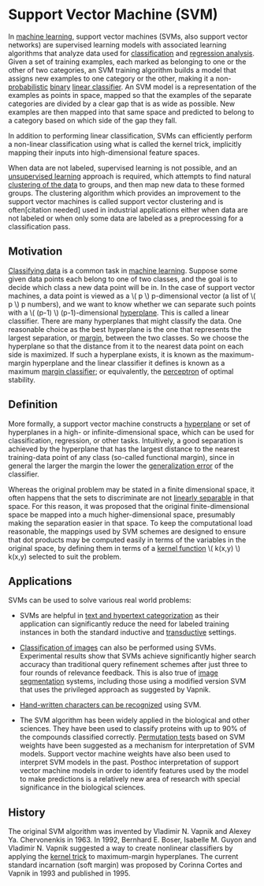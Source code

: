 <!--
.. title: Supervised Learning - Support Vector Machine (SVM)
.. slug: 02-supervised_learning-svm
.. date: 2017-04-03 10:11:55 UTC+08:00
.. tags:
.. category:
.. link:
.. description:
.. type: text
-->

# Support Vector Machine (SVM)      

In [machine learning][d0ba0e61], support vector machines (SVMs, also support vector networks) are supervised learning models with associated learning algorithms that analyze data used for [classification][ea103332] and [regression analysis][f24e6f38]. Given a set of training examples, each marked as belonging to one or the other of two categories, an SVM training algorithm builds a model that assigns new examples to one category or the other, making it a non-[probabilistic][eb8e51a4] [binary][47309b79] [linear classifier][8a0f0125]. An SVM model is a representation of the examples as points in space, mapped so that the examples of the separate categories are divided by a clear gap that is as wide as possible. New examples are then mapped into that same space and predicted to belong to a category based on which side of the gap they fall.

  [ea103332]: https://en.wikipedia.org/wiki/Statistical_classification "Statistical Classification"
  [d0ba0e61]: https://en.wikipedia.org/wiki/Machine_learning "Machine Learning"
  [f24e6f38]: https://en.wikipedia.org/wiki/Regression_analysis "Regression Analysis"
  [eb8e51a4]: https://en.wikipedia.org/wiki/Probabilistic_classification "Probabilistic Classification"
  [47309b79]: https://en.wikipedia.org/wiki/Binary_classification "Binary Classification"
  [8a0f0125]: https://en.wikipedia.org/wiki/Linear_classifier "Linear Classifier"

In addition to performing linear classification, SVMs can efficiently perform a non-linear classification using what is called the kernel trick, implicitly mapping their inputs into high-dimensional feature spaces.

When data are not labeled, supervised learning is not possible, and an [unsupervised learnin][dcbcb5e9]g approach is required, which attempts to find natural [clustering of the data][44d9d562] to groups, and then map new data to these formed groups. The clustering algorithm which provides an improvement to the support vector machines is called support vector clustering and is often[citation needed] used in industrial applications either when data are not labeled or when only some data are labeled as a preprocessing for a classification pass.

  [dcbcb5e9]: https://en.wikipedia.org/wiki/Unsupervised_learning "Unsupervised Learning"
  [44d9d562]: https://en.wikipedia.org/wiki/Cluster_analysis "Cluster Analysis"


## Motivation    
[Classifying data][ea103332] is a common task in [machine learning][d0ba0e61]. Suppose some given data points each belong to one of two classes, and the goal is to decide which class a new data point will be in. In the case of support vector machines, a data point is viewed as a \\( p \\) p-dimensional vector (a list of \\( p \\) p numbers), and we want to know whether we can separate such points with a \\( (p-1) \\) (p-1)-dimensional [hyperplane][acded98f]. This is called a linear classifier. There are many hyperplanes that might classify the data. One reasonable choice as the best hyperplane is the one that represents the largest separation, or [margin][94ae2e4e], between the two classes. So we choose the hyperplane so that the distance from it to the nearest data point on each side is maximized. If such a hyperplane exists, it is known as the maximum-margin hyperplane and the linear classifier it defines is known as a maximum [margin classifier][2e8a96b6]; or equivalently, the [perceptron][8152d8c7] of optimal stability.

  [acded98f]: https://en.wikipedia.org/wiki/Hyperplane_separation_theorem "Hyperplane Separation Theorem"
  [94ae2e4e]: https://en.wikipedia.org/wiki/Margin_(machine_learning) "Margin (Machine Learning)"
  [2e8a96b6]: https://en.wikipedia.org/wiki/Margin_classifier "Margin Classifier"
  [8152d8c7]: https://en.wikipedia.org/wiki/Perceptron "Perceptron"


## Definition      
More formally, a support vector machine constructs a [hyperplane][acded98f] or set of hyperplanes in a high- or infinite-dimensional space, which can be used for classification, regression, or other tasks. Intuitively, a good separation is achieved by the hyperplane that has the largest distance to the nearest training-data point of any class (so-called functional margin), since in general the larger the margin the lower the [generalization error][12d97779] of the classifier.

  [12d97779]: https://en.wikipedia.org/wiki/Generalization_error "Generalization Error"


Whereas the original problem may be stated in a finite dimensional space, it often happens that the sets to discriminate are not [linearly separable][27ba7cf2] in that space. For this reason, it was proposed that the original finite-dimensional space be mapped into a much higher-dimensional space, presumably making the separation easier in that space. To keep the computational load reasonable, the mappings used by SVM schemes are designed to ensure that dot products may be computed easily in terms of the variables in the original space, by defining them in terms of a [kernel function][1e7d23f7] \\( k(x,y) \\) k(x,y) selected to suit the problem.

  [27ba7cf2]: https://en.wikipedia.org/wiki/Linear_separability "Linear Separability"
  [1e7d23f7]: https://en.wikipedia.org/wiki/Positive-definite_kernel "Kernel Function"


## Applications      
SVMs can be used to solve various real world problems:

- SVMs are helpful in [text and hypertext categorization][6eab5d2f] as their application can significantly reduce the need for labeled training instances in both the standard inductive and [transductive][1b5ecac0] settings.
- [Classification of images][8dd6e529] can also be performed using SVMs. Experimental results show that SVMs achieve significantly higher search accuracy than traditional query refinement schemes after just three to four rounds of relevance feedback. This is also true of [image segmentation][96908577] systems, including those using a modified version SVM that uses the privileged approach as suggested by Vapnik.
- [Hand-written characters can be recognized][93b85089] using SVM.
- The SVM algorithm has been widely applied in the biological and other sciences. They have been used to classify proteins with up to 90% of the compounds classified correctly. [Permutation tests][249d9d2b] based on SVM weights have been suggested as a mechanism for interpretation of SVM models.  Support vector machine weights have also been used to interpret SVM models in the past.  Posthoc interpretation of support vector machine models in order to identify features used by the model to make predictions is a relatively new area of research with special significance in the biological sciences.

  [6eab5d2f]: https://en.wikipedia.org/wiki/Document_classification "Text/Document Classification"
  [1b5ecac0]: https://en.wikipedia.org/wiki/Transduction_(machine_learning) "Transduction (Machine Learning)"
  [8dd6e529]: https://en.wikipedia.org/wiki/Computer_vision#Recognition "Image Recognition"
  [96908577]: https://en.wikipedia.org/wiki/Image_segmentation "Image Segmentation"
  [93b85089]: https://en.wikipedia.org/wiki/Handwriting_recognition "Handwriting Recognition"
  [249d9d2b]: https://en.wikipedia.org/wiki/Resampling_(statistics)#Permutation_tests "Permutation Tests"


## History        
The original SVM algorithm was invented by Vladimir N. Vapnik and Alexey Ya. Chervonenkis in 1963. In 1992, Bernhard E. Boser, Isabelle M. Guyon and Vladimir N. Vapnik suggested a way to create nonlinear classifiers by applying the [kernel trick][8620456d] to maximum-margin hyperplanes.  The current standard incarnation (soft margin) was proposed by Corinna Cortes and Vapnik in 1993 and published in 1995.    

  [8620456d]: https://en.wikipedia.org/wiki/Kernel_method "Kernel Trick"
